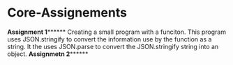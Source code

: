 # Core-Assignements
****************************Assignment 1**********************************
Creating a small program with a funciton. This program uses JSON.stringify 
to convert the information use by the function as a string. It the uses
JSON.parse to convert the JSON.stringify string into an object. 
****************************Assignmetn 2**********************************

